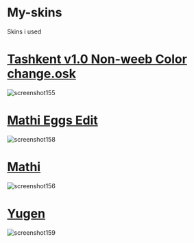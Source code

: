 # My-skins
Skins i used


# [Tashkent v1.0 Non-weeb Color change.osk](https://drive.google.com/file/d/1t38Kgj6nDYya92nFCjDMSybLK14neudD/view?usp=sharing)
![screenshot155](https://user-images.githubusercontent.com/107255117/173090563-6d0a1cce-b9c8-485b-8f89-49b05c92e91f.jpg)

# [Mathi Eggs Edit](https://drive.google.com/file/d/1dBcwDOa5uZlhz5r0WVojqPqULgPpgX6d/view?usp=sharing)
![screenshot158](https://user-images.githubusercontent.com/107255117/173091505-77c248a5-8c3c-498c-b257-16a074eb11b9.jpg)

# [Mathi](https://drive.google.com/file/d/1ZM8UmC1aSk6qm2kj-51MLVGlLlM1cE7z/view?usp=sharing)
![screenshot156](https://user-images.githubusercontent.com/107255117/173091015-2aeec073-916b-43eb-83f3-c11ee6c37d03.jpg)

# [Yugen](https://drive.google.com/file/d/1myZd6zijVoSqnqtpiAosUGYmfjJL1Gk2/view?usp=sharing)
![screenshot159](https://user-images.githubusercontent.com/107255117/173091840-469a8565-d87f-4f82-ab37-7cbb3c331a42.jpg)
